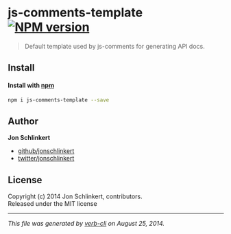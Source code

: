 # js-comments-template [![NPM version](https://badge.fury.io/js/js-comments-template.png)](http://badge.fury.io/js/js-comments-template)

> Default template used by js-comments for generating API docs.

## Install
#### Install with [npm](npmjs.org)

```bash
npm i js-comments-template --save
```

## Author

**Jon Schlinkert**
 
+ [github/jonschlinkert](https://github.com/jonschlinkert)
+ [twitter/jonschlinkert](http://twitter.com/jonschlinkert) 

## License
Copyright (c) 2014 Jon Schlinkert, contributors.  
Released under the MIT license

***

_This file was generated by [verb-cli](https://github.com/assemble/verb-cli) on August 25, 2014._